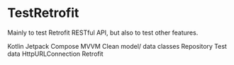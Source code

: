 # TestRetrofit

Mainly to test Retrofit RESTful API, but also to test other features.

Kotlin
Jetpack Compose
MVVM Clean
model/
    data classes
    Repository
        Test data
        HttpURLConnection
        Retrofit
